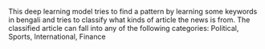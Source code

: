 This deep learning model tries to find a pattern by learning some keywords in bengali and tries to classify what kinds of article the news is from. The classified article can fall into any of the following categories:
Political,
Sports,
International,
Finance
